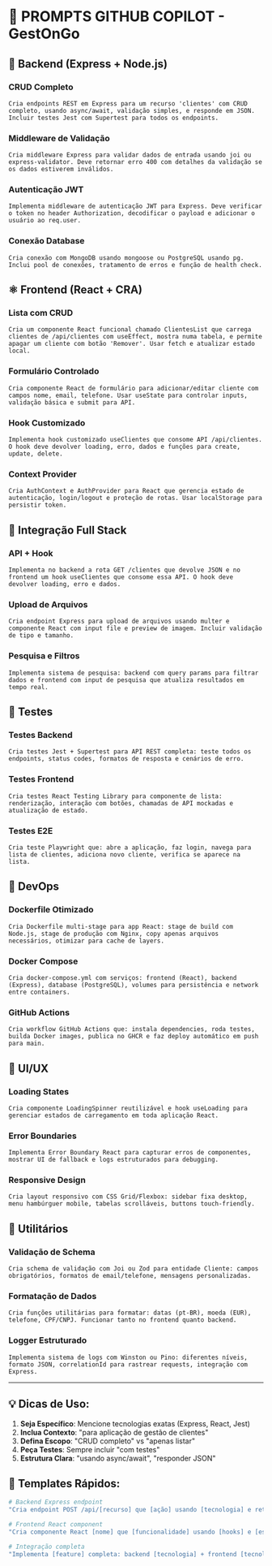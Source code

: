 # 🤖 **PROMPTS GITHUB COPILOT - GestOnGo**

## 🎯 **Backend (Express + Node.js)**

### **CRUD Completo**
```
Cria endpoints REST em Express para um recurso 'clientes' com CRUD completo, usando async/await, validação simples, e responde em JSON. Incluir testes Jest com Supertest para todos os endpoints.
```

### **Middleware de Validação**
```
Cria middleware Express para validar dados de entrada usando joi ou express-validator. Deve retornar erro 400 com detalhes da validação se os dados estiverem inválidos.
```

### **Autenticação JWT**
```
Implementa middleware de autenticação JWT para Express. Deve verificar o token no header Authorization, decodificar o payload e adicionar o usuário ao req.user.
```

### **Conexão Database**
```
Cria conexão com MongoDB usando mongoose ou PostgreSQL usando pg. Inclui pool de conexões, tratamento de erros e função de health check.
```

## ⚛️ **Frontend (React + CRA)**

### **Lista com CRUD**
```
Cria um componente React funcional chamado ClientesList que carrega clientes de /api/clientes com useEffect, mostra numa tabela, e permite apagar um cliente com botão 'Remover'. Usar fetch e atualizar estado local.
```

### **Formulário Controlado**
```
Cria componente React de formulário para adicionar/editar cliente com campos nome, email, telefone. Usar useState para controlar inputs, validação básica e submit para API.
```

### **Hook Customizado**
```
Implementa hook customizado useClientes que consome API /api/clientes. O hook deve devolver loading, erro, dados e funções para create, update, delete.
```

### **Context Provider**
```
Cria AuthContext e AuthProvider para React que gerencia estado de autenticação, login/logout e proteção de rotas. Usar localStorage para persistir token.
```

## 🔗 **Integração Full Stack**

### **API + Hook**
```
Implementa no backend a rota GET /clientes que devolve JSON e no frontend um hook useClientes que consome essa API. O hook deve devolver loading, erro e dados.
```

### **Upload de Arquivos**
```
Cria endpoint Express para upload de arquivos usando multer e componente React com input file e preview de imagem. Incluir validação de tipo e tamanho.
```

### **Pesquisa e Filtros**
```
Implementa sistema de pesquisa: backend com query params para filtrar dados e frontend com input de pesquisa que atualiza resultados em tempo real.
```

## 🧪 **Testes**

### **Testes Backend**
```
Cria testes Jest + Supertest para API REST completa: teste todos os endpoints, status codes, formatos de resposta e cenários de erro.
```

### **Testes Frontend**
```
Cria testes React Testing Library para componente de lista: renderização, interação com botões, chamadas de API mockadas e atualização de estado.
```

### **Testes E2E**
```
Cria teste Playwright que: abre a aplicação, faz login, navega para lista de clientes, adiciona novo cliente, verifica se aparece na lista.
```

## 🐳 **DevOps**

### **Dockerfile Otimizado**
```
Cria Dockerfile multi-stage para app React: stage de build com Node.js, stage de produção com Nginx, copy apenas arquivos necessários, otimizar para cache de layers.
```

### **Docker Compose**
```
Cria docker-compose.yml com serviços: frontend (React), backend (Express), database (PostgreSQL), volumes para persistência e network entre containers.
```

### **GitHub Actions**
```
Cria workflow GitHub Actions que: instala dependencies, roda testes, builda Docker images, publica no GHCR e faz deploy automático em push para main.
```

## 📱 **UI/UX**

### **Loading States**
```
Cria componente LoadingSpinner reutilizável e hook useLoading para gerenciar estados de carregamento em toda aplicação React.
```

### **Error Boundaries**
```
Implementa Error Boundary React para capturar erros de componentes, mostrar UI de fallback e logs estruturados para debugging.
```

### **Responsive Design**
```
Cria layout responsivo com CSS Grid/Flexbox: sidebar fixa desktop, menu hambúrguer mobile, tabelas scrolláveis, buttons touch-friendly.
```

## 🔧 **Utilitários**

### **Validação de Schema**
```
Cria schema de validação com Joi ou Zod para entidade Cliente: campos obrigatórios, formatos de email/telefone, mensagens personalizadas.
```

### **Formatação de Dados**
```
Cria funções utilitárias para formatar: datas (pt-BR), moeda (EUR), telefone, CPF/CNPJ. Funcionar tanto no frontend quanto backend.
```

### **Logger Estruturado**
```
Implementa sistema de logs com Winston ou Pino: diferentes níveis, formato JSON, correlationId para rastrear requests, integração com Express.
```

---

## 💡 **Dicas de Uso:**

1. **Seja Específico**: Mencione tecnologias exatas (Express, React, Jest)
2. **Inclua Contexto**: "para aplicação de gestão de clientes"
3. **Defina Escopo**: "CRUD completo" vs "apenas listar"
4. **Peça Testes**: Sempre incluir "com testes"
5. **Estrutura Clara**: "usando async/await", "responder JSON"

## 🎯 **Templates Rápidos:**

```bash
# Backend Express endpoint
"Cria endpoint POST /api/[recurso] que [ação] usando [tecnologia] e retorna [formato]"

# Frontend React component  
"Cria componente React [nome] que [funcionalidade] usando [hooks] e [estilo]"

# Integração completa
"Implementa [feature] completa: backend [tecnologia] + frontend [tecnologia] + testes"
```
